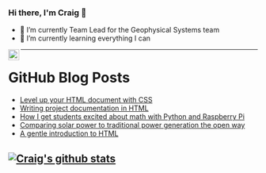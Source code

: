 ### Hi there, I'm Craig 👋

<!--
**CraigTeelFugro/CraigTeelFugro** is a ✨ _special_ ✨ repository because its `README.md` (this file) appears on your GitHub profile.

Here are some ideas to get you started:
-->

- 🔭 I’m currently Team Lead for the Geophysical Systems team
- 🌱 I’m currently learning everything I can

[<img align="left" alt="Craig Teel | LinkedIn" width="22px" src="https://cdn.jsdelivr.net/npm/simple-icons@v3/icons/linkedin.svg" />][linkedin]

---

# GitHub Blog Posts

<!-- BLOG-POST-LIST:START -->
- [Level up your HTML document with CSS](https://opensource.com/article/22/8/css-html-project-documentation)
- [Writing project documentation in HTML](https://opensource.com/article/22/8/writing-project-documentation-html)
- [How I get students excited about math with Python and Raspberry Pi](https://opensource.com/article/22/8/math-python-raspberry-pi)
- [Comparing solar power to traditional power generation the open way](https://opensource.com/open-organization/22/8/solar-power-vs-traditional-power)
- [A gentle introduction to HTML](https://opensource.com/article/22/8/gentle-introduction-html)
<!-- BLOG-POST-LIST:END -->

## [![Craig's github stats](https://github-readme-stats.vercel.app/api?username=craigteelfugro)](https://github.com/anuraghazra/github-readme-stats)


[linkedin]: https://linkedin.com/in/craig-teel-b8786771

